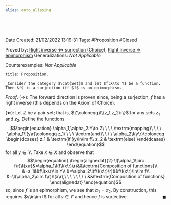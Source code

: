 ```yaml
---
alias: auto_aliasing
---
```


<br />
<br />

Date Created: 21/02/2022 13:19:31
Tags: #Proposition #Closed

Proved by: [Right inverse $\Leftrightarrow$ surjection (Choice)](Right%20inverse%20iff%20surjection%20(Choice).md), [Right inverse $\Rightarrow$ epimorphism](Right%20inverse%20implies%20epimorphism.md)
Generalizations: _Not Applicable_

Counterexamples: _Not Applicable_

``` ad-Proposition
title: Proposition.

_Consider the category $\cat{Set}$ and let $f:X\to Y$ be a function. Then $f$ is a surjection iff $f$ is an epimorphism._

```

_Proof_. ($\Rightarrow$): The forward direction is proven since, being a surjection, $f$ has a right inverse (this depends on the Axiom of Choice).

($\Leftarrow$): Let $Z$ be a pair set; that is, $Z\coloneqq\l\{z_1,z_2\r\}$ for any sets $z_1$ and $z_2$. Define the functions
$$\begin{equation}
    \alpha_1,\alpha_2:Y\to Z\ \ \ \ \textrm{mapping}\ \ \ \ \alpha_1\l(y\r)\coloneqq z_1\ \ \ \ \textrm{and}\ \ \ \ \alpha_2\l(y\r)\coloneqq
        \begin{dcases}
            z_1 & \textrm{if }y\in\im f\\
            z_2 & \textrm{else}
        \end{dcases}
\end{equation}$$
for all $y\in Y$. Take $x\in X$ and observe that
$$\begin{equation}
    \begin{alignedat}{2}
        \l(\alpha_1\circ f\r)\l(x\r)&=\alpha_1\l(f\l(x\r)\r)&&\textrm{Composition of functions}\\
        &=z_1&&f\l(x\r)\in Y\\
        &=\alpha_2\l(f\l(x\r)\r)&&f\l(x\r)\in\im f\\
        &=\l(\alpha_2\circ f\r)\l(x\r),\ \ \ \ \ \ \ \ &&\textrm{Composition of functions}
    \end{alignedat}
\end{equation}$$
so, since $f$ is an epimorphism, we see that $\alpha_1=\alpha_2$. By construction, this requires $y\in\im f$ for all $y\in Y$ and hence $f$ is surjective.<span style="float:right;">$\blacksquare$</span>
